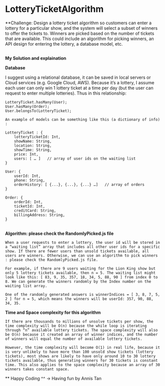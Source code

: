 # LotteryTicketAlgorithm

**Challenge: Design a lottery ticket algorithm so customers can enter a lottery for a particular show, and the system will select a subset of winners to offer the tickets to. Winners are picked based on the number of tickets that are available. This could include an algorithm for picking winners, an API design for entering the lottery, a database model, etc.

##

**My Solution and explaination**

**Database**

I suggest using a relational database, it can be saved in local servers or Cloud services (e.g. Google Cloud, AWS). Because it’s a lottery, I assume each user can only win 1 lottery ticket at a time per day (but the user can request to enter multiple lotteries). Thus in this relationship:
```
LotteryTicket.hasMany(User);   
User.hasMany(Order);
User.belongsTo(LotteryTicket);

An example of models can be something like this (a dictionary of info) :

LotteryTicket : {
	lotteryTicketId: Int,
	showName: String,
	location: String,
	showTime: String,
	price: Int,
	users: [ … ]   // array of user ids on the waiting list
}

User: {
	userId: Int,
	phone: String,
	orderHistory: [ {...}, {...}, {...} …]   // array of orders
}

Order: {
	orderId: Int,
	ticketId: Int,
	creditCard: String,
	billingAddress: String,
}
```
##

**Algorithm: please check the RandomlyPicked.js file**
```
When a user requests to enter a lottery, the user id will be stored in a “waiting list” array that includes all other user ids for a specific show. If there are fewer users than unsold tickets available, all users are winners. Otherwise, we can use an algorithm to pick winners : please check the RandomlyPicked.js file.

For example, if there are 9 users waiting for the Lion King show but only 5 lottery tickets available, then n = 5. The waiting list might look like this: [ 83, 9, 35, 357, 18, 34, 5, 88, 90 ] from index 0 to 8. We can generate the winners randomly by the Index number on the waiting list array.

One of the randomly generated answers is winnerIndices = [ 3, 8, 7, 5, 2 ] for n = 5, which means the winners will be userId: 357, 90, 88, 34, 35. 
```
**Time and Space complexity for this algorithm**
```
If there are thousands to millions of unsolve tickets per show, the time complexity will be O(n) because the while loop is iterating through “n” available lottery tickets. The space complexity will also be O(n) because it created an array of winner indices, and the number of winners will equal the number of available lottery tickets. 

However, the time complexity will become O(1) in real life, because it is very unlikely to have more than 100 unsold show tickets (lottery tickets), most shows are likely to have only around 10 to 30 lottery tickets available, thus generating winners for 30 tickets is constant time. This also applies to the space complexity because an array of 30 winners takes constant space.
```

** Happy Coding ^^
-> Having fun by Annis Tan





